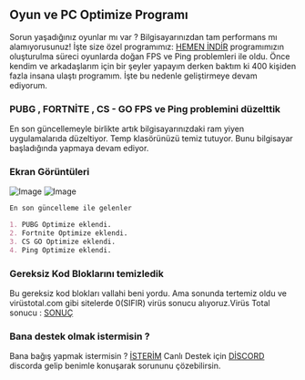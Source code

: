 ## Oyun ve PC Optimize Programı

Sorun yaşadığınız oyunlar mı var ? Bilgisayarınızdan tam performans mı alamıyorusunuz! İşte size özel programımız: [HEMEN İNDİR](https://github.com/pr0gramc2/pcoptimize/raw/master/PcOptimize.exe) programımızın oluşturulma süreci oyunlarda doğan FPS ve Ping problemleri ile oldu. Önce kendim ve arkadaşlarım için bir şeyler yapayım derken baktım ki 400 kişiden fazla insana ulaştı programım. İşte bu nedenle geliştirmeye devam ediyorum.

### PUBG , FORTNİTE , CS - GO FPS ve Ping problemini düzelttik

En son güncellemeyle birlikte artık bilgisayarınızdaki ram yiyen uygulamalarıda düzeltiyor. Temp klasörünüzü temiz tutuyor. Bunu bilgisayar başladığında yapmaya devam ediyor.


### Ekran Görüntüleri
![Image](https://i.hizliresim.com/jQ37rr.png)
![Image](https://i.hizliresim.com/2E10Wq.png)


```markdown
En son güncelleme ile gelenler

1. PUBG Optimize eklendi.
2. Fortnite Optimize eklendi.
3. CS GO Optimize eklendi.
4. Ping Optimize eklendi.
```


### Gereksiz Kod Bloklarını temizledik

Bu gereksiz kod blokları vallahi beni yordu. Ama sonunda tertemiz oldu ve virüstotal.com gibi sitelerde 0(SIFIR) virüs sonucu alıyoruz.Virüs Total sonucu : [SONUÇ](https://www.virustotal.com/#/file/84489094dd31504be7ae668ee08cdb774db3217efa72cd18a090bb0278cecc97/detection)

### Bana destek olmak istermisin ?

Bana bağış yapmak istermisin ? [İSTERİM](http://www.bynogame.com/uzayadami) Canlı Destek için [DİSCORD](https://discord.gg/6aW39sU) discorda gelip benimle konuşarak sorununu çözebilirsin.
